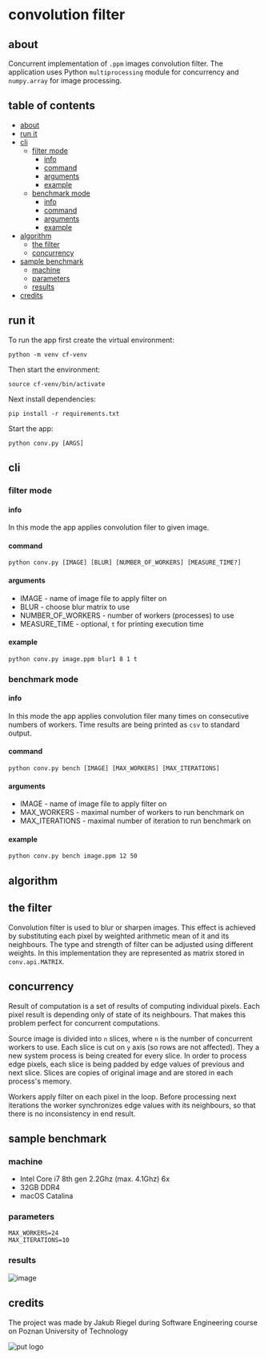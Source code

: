# convolution filter
## about
Concurrent implementation of `.ppm` images convolution filter. 
The application uses Python `multiprocessing` module for concurrency and `numpy.array` for image processing.

## table of contents
  * [about](#about)
  * [run it](#run-it)
  * [cli](#cli)
    + [filter mode](#filter-mode)
      - [info](#info)
      - [command](#command)
      - [arguments](#arguments)
      - [example](#example)
    + [benchmark mode](#benchmark-mode)
      - [info](#info-1)
      - [command](#command-1)
      - [arguments](#arguments-1)
      - [example](#example-1)
  * [algorithm](#algorithm)
    + [the filter](#the-filter)
    + [concurrency](#concurrency)
  * [sample benchmark](#sample-benchmark)
    + [machine](#machine)
    + [parameters](#parameters)
    + [results](#results)
  * [credits](#credits)

## run it
To run the app first create the virtual environment:
```shell script
python -m venv cf-venv
```

Then start the environment:
```shell script
source cf-venv/bin/activate 
```

Next install dependencies:
```shell script
pip install -r requirements.txt
```

Start the app:
```shell script
python conv.py [ARGS]
```

## cli
### filter mode
#### info
In this mode the app applies convolution filer to given image.

#### command
```shell script
python conv.py [IMAGE] [BLUR] [NUMBER_OF_WORKERS] [MEASURE_TIME?]
```

#### arguments
* IMAGE - name of image file to apply filter on
* BLUR - choose blur matrix to use
* NUMBER_OF_WORKERS - number of workers (processes) to use
* MEASURE_TIME - optional, `t` for printing execution time

#### example
```shell script
python conv.py image.ppm blur1 8 1 t
```

### benchmark mode
#### info
In this mode the app applies convolution filer many times on consecutive numbers of workers.
Time results are being printed as `csv` to standard output. 

#### command
```shell script
python conv.py bench [IMAGE] [MAX_WORKERS] [MAX_ITERATIONS]
```

#### arguments
* IMAGE - name of image file to apply filter on
* MAX_WORKERS - maximal number of workers to run benchmark on
* MAX_ITERATIONS - maximal number of iteration to run benchmark on

#### example
```shell script
python conv.py bench image.ppm 12 50
```

## algorithm
## the filter
Convolution filter is used to blur or sharpen images. This effect is achieved by substituting each pixel by weighted arithmetic mean of it and its neighbours.
The type and strength of filter can be adjusted using different weights. In this implementation they are represented as matrix stored in `conv.api.MATRIX`.

## concurrency
Result of computation is a set of results of computing individual pixels. Each pixel result is depending only of state of its neighbours.
That makes this problem perfect for concurrent computations. 

Source image is divided into `n` slices, where `n` is the number of concurrent workers to use. Each slice is cut on `y` axis (so rows are not affected).
They a new system process is being created for every slice. In order to process edge pixels, each slice is being padded by edge values of previous and next slice.
Slices are copies of original image and are stored in each process's memory.
 
Workers apply filter on each pixel in the loop. Before processing next iterations the worker synchronizes edge values with its neighbours, so that there is no inconsistency in end result.

## sample benchmark
### machine
* Intel Core i7 8th gen 2.2Ghz (max. 4.1Ghz) 6x
* 32GB DDR4
* macOS Catalina

### parameters
```shell script
MAX_WORKERS=24
MAX_ITERATIONS=10
```
### results
![image](https://user-images.githubusercontent.com/32958017/72752923-cd76d500-3bc3-11ea-9373-f0a2a66bcaee.png)

## credits
The project was made by Jakub Riegel during Software Engineering course on Poznan University of Technology

![put logo](https://www.put.poznan.pl/themes/newputpoznan/images/logo.png)
